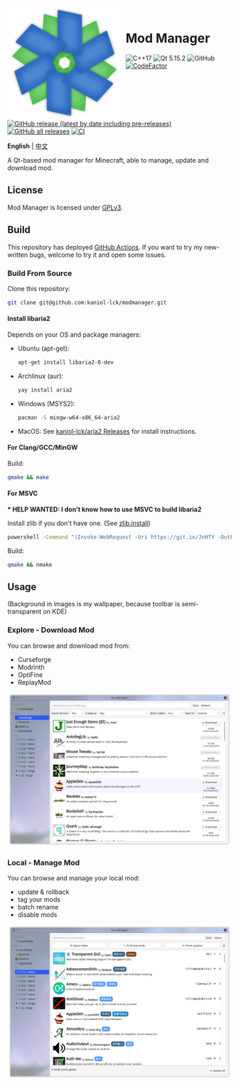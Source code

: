 <img width="256" height="256" align="left" style="float: left; margin: 0 10px 0 0;" src="images/modmanager.png" alt="modmanager.png"/><br />

<h1>Mod Manager</h1>

![C++17](https://img.shields.io/badge/C%2B%2B-17-%2300599C) ![Qt 5.15.2](https://img.shields.io/badge/Qt-5.15.2-%2341CD52) ![GitHub](https://img.shields.io/github/license/kaniol-lck/modmanager) [![CodeFactor](https://www.codefactor.io/repository/github/kaniol-lck/modmanager/badge)](https://www.codefactor.io/repository/github/kaniol-lck/modmanager) [![GitHub release (latest by date including pre-releases)](https://img.shields.io/github/v/release/kaniol-lck/modmanager?include_prereleases)](Changelog.md) [![GitHub all releases](https://img.shields.io/github/downloads/kaniol-lck/modmanager/total)](https://github.com/kaniol-lck/modmanager/releases) [![CI](https://github.com/kaniol-lck/modmanager/actions/workflows/ci.yml/badge.svg?event)](https://github.com/kaniol-lck/modmanager/actions/workflows/ci.yml)

**English** | [中文](README_zh.md)

A Qt-based mod manager for Minecraft, able to manage, update and download mod.

## License

Mod Manager is licensed under [GPLv3](LICENSE).

## Build

This repository has deployed [GitHub Actions](https://github.com/kaniol-lck/modmanager/actions). If you want to try my new-written bugs, welcome to try it and open some issues.

### Build From Source

Clone this repository: 

```bash
git clone git@github.com:kaniol-lck/modmanager.git
```

#### Install libaria2

Depends on your OS and package managers:

- Ubuntu (apt-get):

  ```sh
  apt-get install libaria2-0-dev
  ```

- Archlinux (aur):

  ```sh
  yay install aria2
  ```

- Windows (MSYS2):

  ```sh
  pacman -S mingw-w64-x86_64-aria2
  ```

- MacOS:
  See [kaniol-lck/aria2 Releases](https://github.com/kaniol-lck/aria2/releases/tag/release-1.36.0) for install instructions.

#### For Clang/GCC/MinGW

Build:

```bash
qmake && make
```

#### For MSVC

**\* HELP WANTED: I don't know how to use MSVC to build libaria2**

Install zlib if you don't have one. (See [zlib.install](https://github.com/horta/zlib.install))

```bash
powershell -Command "(Invoke-WebRequest -Uri https://git.io/JnHTY -OutFile install_zlib.bat)"; ./install_zlib.bat; del install_zlib.bat
```

Build:

```bash
qmake && nmake
```

## Usage

(Background in images is my wallpaper, because toolbar is semi-transparent on KDE)

### Explore - Download Mod

You can browse and download mod from:

- Curseforge
- Modrinth
- OptiFine
- ReplayMod

![curseforge_browser](images/curseforge_browser.png)

### Local - Manage Mod

You can browse and manage your local mod:

- update & rollback
- tag your mods
- batch rename
- disable mods

![local_browser](images/local_browser.png)
